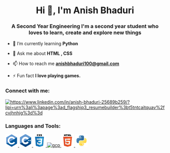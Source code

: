 <h1 align="center">Hi 👋, I'm Anish Bhaduri</h1>
<h3 align="center">A Second Year Engineering I'm a second year student who loves to learn, create and explore new things</h3>

- 🌱 I’m currently learning **Python**

- 💬 Ask me about **HTML , CSS**

- 📫 How to reach me **anishbhaduri100@gmail.com**

- ⚡ Fun fact **I love playing games.**

<h3 align="left">Connect with me:</h3>
<p align="left">
<a href="https://linkedin.com/in/https://www.linkedin.com/in/anish-bhaduri-25689b259/?lipi=urn%3ali%3apage%3ad_flagship3_resumebuilder%3bt5tntcaitquav%2fcvjhnhjg%3d%3d" target="blank"><img align="center" src="https://raw.githubusercontent.com/rahuldkjain/github-profile-readme-generator/master/src/images/icons/Social/linked-in-alt.svg" alt="https://www.linkedin.com/in/anish-bhaduri-25689b259/?lipi=urn%3ali%3apage%3ad_flagship3_resumebuilder%3bt5tntcaitquav%2fcvjhnhjg%3d%3d" height="30" width="40" /></a>
</p>

<h3 align="left">Languages and Tools:</h3>
<p align="left"> <a href="https://www.cprogramming.com/" target="_blank" rel="noreferrer"> <img src="https://raw.githubusercontent.com/devicons/devicon/master/icons/c/c-original.svg" alt="c" width="40" height="40"/> </a> <a href="https://www.w3schools.com/cpp/" target="_blank" rel="noreferrer"> <img src="https://raw.githubusercontent.com/devicons/devicon/master/icons/cplusplus/cplusplus-original.svg" alt="cplusplus" width="40" height="40"/> </a> <a href="https://www.w3schools.com/css/" target="_blank" rel="noreferrer"> <img src="https://raw.githubusercontent.com/devicons/devicon/master/icons/css3/css3-original-wordmark.svg" alt="css3" width="40" height="40"/> </a> <a href="https://cloud.google.com" target="_blank" rel="noreferrer"> <img src="https://www.vectorlogo.zone/logos/google_cloud/google_cloud-icon.svg" alt="gcp" width="40" height="40"/> </a> <a href="https://www.w3.org/html/" target="_blank" rel="noreferrer"> <img src="https://raw.githubusercontent.com/devicons/devicon/master/icons/html5/html5-original-wordmark.svg" alt="html5" width="40" height="40"/> </a> <a href="https://www.python.org" target="_blank" rel="noreferrer"> <img src="https://raw.githubusercontent.com/devicons/devicon/master/icons/python/python-original.svg" alt="python" width="40" height="40"/> </a> </p>
